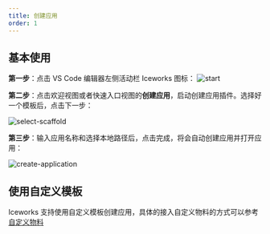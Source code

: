 ```yaml
---
title: 创建应用
order: 1
---
```


## 基本使用

**第一步**：点击 VS Code 编辑器左侧活动栏 Iceworks 图标：
![start](https://img.alicdn.com/tfs/TB1jF2Ldsieb18jSZFvXXaI3FXa-1024-768.png)

**第二步**：点击欢迎视图或者快速入口视图的**创建应用**，启动创建应用插件。选择好一个模板后，点击下一步：

![select-scaffold](https://img.alicdn.com/tfs/TB1G6WUhlFR4u4jSZFPXXanzFXa-1024-768.png)

**第三步**：输入应用名称和选择本地路径后，点击完成，将会自动创建应用并打开应用：

![create-application](https://img.alicdn.com/tfs/TB1TxS9R7L0gK0jSZFAXXcA9pXa-1024-768.png)

## 使用自定义模板

Iceworks 支持使用自定义模板创建应用，具体的接入自定义物料的方式可以参考[自定义物料](https://ice.work/docs/iceworks/guide/material)